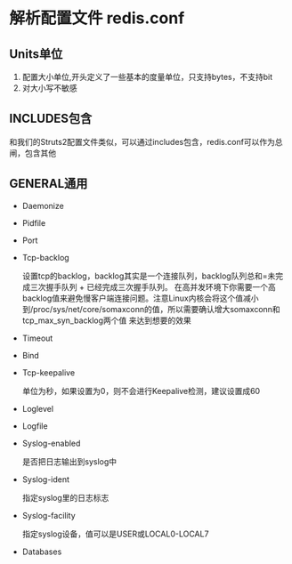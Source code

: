 # 解析配置文件 redis.conf

## Units单位

1. 配置大小单位,开头定义了一些基本的度量单位，只支持bytes，不支持bit
2. 对大小写不敏感

## INCLUDES包含

和我们的Struts2配置文件类似，可以通过includes包含，redis.conf可以作为总闸，包含其他

## GENERAL通用

* Daemonize
* Pidfile
* Port
* Tcp-backlog

  设置tcp的backlog，backlog其实是一个连接队列，backlog队列总和=未完成三次握手队列 + 已经完成三次握手队列。
  在高并发环境下你需要一个高backlog值来避免慢客户端连接问题。注意Linux内核会将这个值减小到/proc/sys/net/core/somaxconn的值，所以需要确认增大somaxconn和tcp_max_syn_backlog两个值
  来达到想要的效果

* Timeout
* Bind
* Tcp-keepalive

  单位为秒，如果设置为0，则不会进行Keepalive检测，建议设置成60

* Loglevel

* Logfile

* Syslog-enabled

  是否把日志输出到syslog中

* Syslog-ident

  指定syslog里的日志标志

* Syslog-facility

  指定syslog设备，值可以是USER或LOCAL0-LOCAL7

* Databases
